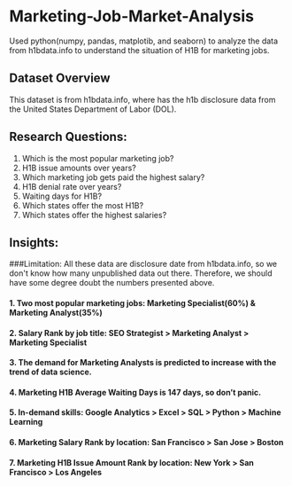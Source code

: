 # Marketing-Job-Market-Analysis
Used python(numpy, pandas, matplotib, and seaborn) to analyze the data from h1bdata.info to understand the situation of H1B for marketing jobs.


## Dataset Overview
This dataset is from h1bdata.info, where has the h1b disclosure data from the United States Department of Labor (DOL).

## Research Questions:
1. Which is the most popular marketing job?
2. H1B issue amounts over years?
3. Which marketing job gets paid the highest salary?
4. H1B denial rate over years?
5. Waiting days for H1B?
6. Which states offer the most H1B?
7. Which states offer the highest salaries?

## Insights:
###Limitation: All these data are disclosure date from h1bdata.info, so we don't know how many unpublished data out there. Therefore, we should have some degree doubt the numbers presented above.
#### 1. Two most popular marketing jobs: Marketing Specialist(60%) & Marketing Analyst(35%)
#### 2. Salary Rank by job title: SEO Strategist > Marketing Analyst > Marketing Specialist
#### 3. The demand for Marketing Analysts is predicted to increase with the trend of data science.
#### 4. Marketing H1B Average Waiting Days is 147 days, so don’t panic.
#### 5. In-demand skills: Google Analytics > Excel > SQL > Python > Machine Learning 
#### 6. Marketing Salary Rank by location: San Francisco > San Jose > Boston
#### 7. Marketing H1B Issue Amount Rank by location: New York > San Francisco > Los Angeles 
